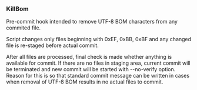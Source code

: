 ### KillBom ###

Pre-commit hook intended to remove UTF-8 BOM characters from any commited file.

Script changes only files beginning with 0xEF, 0xBB, 0xBF and any changed file
is re-staged before actual commit.

After all files are processed, final check is made whether anything is
available for commit. If there are no files in staging area, current commit
will be terminated and new commit will be started with --no-verify option.
Reason for this is so that standard commit message can be written in cases when
removal of UTF-8 BOM results in no actual files to commit.

